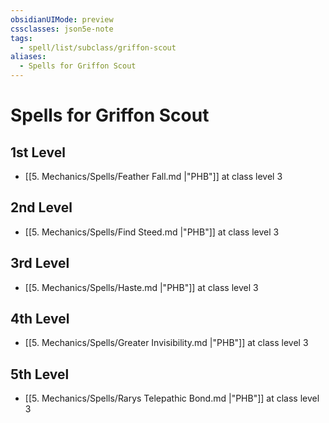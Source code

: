 ```yaml
---
obsidianUIMode: preview
cssclasses: json5e-note
tags:
  - spell/list/subclass/griffon-scout
aliases:
  - Spells for Griffon Scout
---
```

# Spells for Griffon Scout

## 1st Level

- [[5. Mechanics/Spells/Feather Fall.md \|"PHB"]] at class level 3

## 2nd Level

- [[5. Mechanics/Spells/Find Steed.md \|"PHB"]] at class level 3

## 3rd Level

- [[5. Mechanics/Spells/Haste.md \|"PHB"]] at class level 3

## 4th Level

- [[5. Mechanics/Spells/Greater Invisibility.md \|"PHB"]] at class level 3

## 5th Level

- [[5. Mechanics/Spells/Rarys Telepathic Bond.md \|"PHB"]] at class level 3
